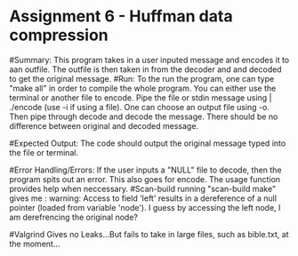 # Assignment 6 - Huffman data compression

#Summary:
This program takes in a user inputed message and encodes it to aan outfile. The outfile is then taken in from the decoder and and decoded to get the original message.
#Run:
To the run the program, one can type "make all" in order to compile the whole program. You can either use the terminal or another file to encode. Pipe the file or stdin message using | ./encode (use -i if using a file). One can choose an output file using -o. Then pipe through decode and decode the message. There should be no difference between original and decoded message.

#Expected Output:
The code should output the original message typed into the file or terminal.

#Error Handling/Errors:
If the user inputs a "NULL" file to decode, then the program spits out an error. This also goes for encode. The usage function provides help when neccessary.
#Scan-build
running "scan-build make" gives me : warning: Access to field 'left' results in a dereference of a null pointer (loaded from variable 'node'). I guess by accessing the left node, I am derefrencing the original node?

#Valgrind
Gives no Leaks...But fails to take in large files, such as bible.txt, at the moment...



